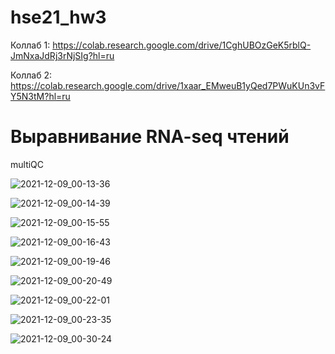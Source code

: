 # hse21_hw3
Коллаб 1: https://colab.research.google.com/drive/1CghUBOzGeK5rblQ-JmNxaJdRj3rNjSIg?hl=ru

Коллаб 2: https://colab.research.google.com/drive/1xaar_EMweuB1yQed7PWuKUn3vFY5N3tM?hl=ru
# Выравнивание RNA-seq чтений

multiQC

![2021-12-09_00-13-36](https://user-images.githubusercontent.com/95506249/145439893-e6d860d7-5a58-4933-ae1d-461ea62f3302.png)

![2021-12-09_00-14-39](https://user-images.githubusercontent.com/95506249/145439937-6f43774a-c9b8-4d4a-a4e9-1167e5eb3cb4.png)

![2021-12-09_00-15-55](https://user-images.githubusercontent.com/95506249/145439995-6cff4098-2f64-4da3-abae-61b57ef43086.png)

![2021-12-09_00-16-43](https://user-images.githubusercontent.com/95506249/145440020-c4ef6cc8-20f3-4d47-9fcf-d73b5c18992f.png)

![2021-12-09_00-19-46](https://user-images.githubusercontent.com/95506249/145440035-e62bcdf5-6799-4dae-b619-11fda86e1e7f.png)

![2021-12-09_00-20-49](https://user-images.githubusercontent.com/95506249/145440056-07277712-966e-499d-bd14-5fb82b258c45.png)

![2021-12-09_00-22-01](https://user-images.githubusercontent.com/95506249/145440083-f9246133-1a90-4e2a-847d-0a6f3ed3bd7c.png)

![2021-12-09_00-23-35](https://user-images.githubusercontent.com/95506249/145440109-fe66b8f9-46ff-4730-a318-6fc9397f2566.png)

![2021-12-09_00-30-24](https://user-images.githubusercontent.com/95506249/145440129-bfbf9b06-3454-4fa7-89d6-86d935623b00.png)
